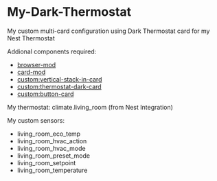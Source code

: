# My-Dark-Thermostat
My custom multi-card configuration using Dark Thermostat card for my Nest Thermostat

Addional components required:
 - [browser-mod](https://github.com/thomasloven/hass-browser_mod)
 - [card-mod](https://github.com/thomasloven/lovelace-card-mod)
 - [custom:vertical-stack-in-card](https://github.com/ofekashery/vertical-stack-in-card)
 - [custom:thermostat-dark-card](https://github.com/ciotlosm/lovelace-thermostat-dark-card)
 - [custom:button-card](https://github.com/custom-cards/button-card)
 
My thermostat: climate.living_room (from Nest Integration)

My custom sensors:
 - living_room_eco_temp
 - living_room_hvac_action
 - living_room_hvac_mode
 - living_room_preset_mode
 - living_room_setpoint
 - living_room_temperature
 
